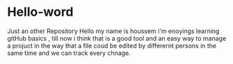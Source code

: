 # Hello-word
Just an other Repository
Hello my name is houssem i'm enoyings learning gitHub basics , till now i think that is a good tool and an easy way to manage a projuct in the way that a file coud be edited by differernt persons in the same time and we can track every chnage.

